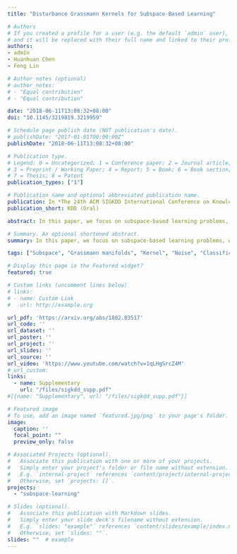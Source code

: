 ```yaml
---
title: "Disturbance Grassmann Kernels for Subspace-Based Learning"

# Authors
# If you created a profile for a user (e.g. the default `admin` user), write the username (folder name) here 
# and it will be replaced with their full name and linked to their profile.
authors:
- admin
- Huanhuan Chen
- Feng Lin

# Author notes (optional)
# author_notes:
# - "Equal contribution"
# - "Equal contribution"

date: "2018-06-11T13:08:32+08:00"
doi: "10.1145/3219819.3219959"

# Schedule page publish date (NOT publication's date).
# publishDate: "2017-01-01T00:00:00Z"
publishDate: "2018-06-11T13:08:32+08:00"

# Publication type.
# Legend: 0 = Uncategorized; 1 = Conference paper; 2 = Journal article;
# 3 = Preprint / Working Paper; 4 = Report; 5 = Book; 6 = Book section;
# 7 = Thesis; 8 = Patent
publication_types: ["1"]

# Publication name and optional abbreviated publication name.
publication: In *The 24th ACM SIGKDD International Conference on Knowledge Discovery & Data Mining*
publication_short: KDD (Oral)

abstract: In this paper, we focus on subspace-based learning problems, where data elements are linear subspaces instead of vectors. To handle this kind of data, Grassmann kernels were proposed to measure the space structure and used with classifiers, e.g., Support Vector Machines (SVMs). However, the existing discriminative algorithms mostly ignore the instability of subspaces, which would cause the classifiers to be misled by disturbed instances. Thus we propose considering all potential disturbances of subspaces in learning processes to obtain more robust classifiers. Firstly, we derive the dual optimization of linear classifiers with disturbances subject to a known distribution, resulting in a new kernel, Disturbance Grassmann (DG) kernel. Secondly, we research into two kinds of disturbance, relevant to the subspace matrix and singular values of bases, with which we extend the Projection kernel on Grassmann manifolds to two new kernels. Experiments on action data indicate that the proposed kernels perform better compared to state-of-the-art subspace-based methods, even in a worse environment.

# Summary. An optional shortened abstract.
summary: In this paper, we focus on subspace-based learning problems, where data elements are linear subspaces instead of vectors. To handle this kind of data, Grassmann kernels were proposed to measure the space structure and used with classifiers, e.g., Support Vector Machines (SVMs). However, the existing discriminative algorithms mostly ignore the instability of subspaces, which would cause the classifiers to be misled by disturbed instances. Thus we propose considering all potential disturbances of subspaces in learning processes to obtain more robust classifiers.

tags: ["Subspace", "Grassmann manifolds", "Kernel", "Noise", "Classification", "Supervised learning"]

# Display this page in the Featured widget?
featured: true

# Custom links (uncomment lines below)
# links:
# - name: Custom Link
#   url: http://example.org

url_pdf: 'https://arxiv.org/abs/1802.03517'
url_code: ''
url_dataset: ''
url_poster: ''
url_project: ''
url_slides: ''
url_source: ''
url_video: 'https://www.youtube.com/watch?v=1qLHgSrcZ4M'
# url_custom:
links:
  - name: Supplementary
    url: "/files/sigkdd_supp.pdf"
#[{name: "Supplementary", url: "/files/sigkdd_supp.pdf"}]

# Featured image
# To use, add an image named `featured.jpg/png` to your page's folder. 
image:
  caption: ''
  focal_point: ""
  preview_only: false

# Associated Projects (optional).
#   Associate this publication with one or more of your projects.
#   Simply enter your project's folder or file name without extension.
#   E.g. `internal-project` references `content/project/internal-project/index.md`.
#   Otherwise, set `projects: []`.
projects:
  - "subspace-learning"

# Slides (optional).
#   Associate this publication with Markdown slides.
#   Simply enter your slide deck's filename without extension.
#   E.g. `slides: "example"` references `content/slides/example/index.md`.
#   Otherwise, set `slides: ""`.
slides: ""  # example
---
```


<!-- {{% callout note %}}
Click the *Cite* button above to demo the feature to enable visitors to import publication metadata into their reference management software.
{{% /callout %}}

{{% callout note %}}
Create your slides in Markdown - click the *Slides* button to check out the example.
{{% /callout %}} -->

<!-- Supplementary notes can be added here, including [code, math, and images](https://wowchemy.com/docs/writing-markdown-latex/). -->
